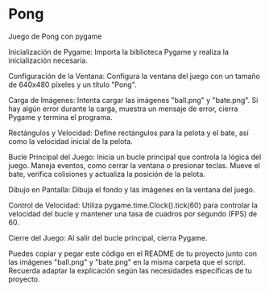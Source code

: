 # Pong
Juego de Pong con pygame

Inicialización de Pygame: Importa la biblioteca Pygame y realiza la inicialización necesaria.

Configuración de la Ventana: Configura la ventana del juego con un tamaño de 640x480 píxeles y un título "Pong".

Carga de Imágenes: Intenta cargar las imágenes "ball.png" y "bate.png". Si hay algún error durante la carga, muestra un mensaje de error, cierra Pygame y termina el programa.

Rectángulos y Velocidad: Define rectángulos para la pelota y el bate, así como la velocidad inicial de la pelota.

Bucle Principal del Juego: Inicia un bucle principal que controla la lógica del juego. Maneja eventos, como cerrar la ventana o presionar teclas. Mueve el bate, verifica colisiones y actualiza la posición de la pelota.

Dibujo en Pantalla: Dibuja el fondo y las imágenes en la ventana del juego.

Control de Velocidad: Utiliza pygame.time.Clock().tick(60) para controlar la velocidad del bucle y mantener una tasa de cuadros por segundo (FPS) de 60.

Cierre del Juego: Al salir del bucle principal, cierra Pygame.

Puedes copiar y pegar este código en el README de tu proyecto junto con las imágenes "ball.png" y "bate.png" en la misma carpeta que el script. Recuerda adaptar la explicación según las necesidades específicas de tu proyecto.
